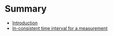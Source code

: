 # Summary

* [Introduction](README.md)
* [In-consistent time interval for a measurement](in-consistent-time-interval-for-a-measurement.md)

